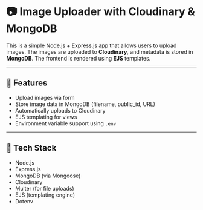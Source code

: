 # 📷 Image Uploader with Cloudinary & MongoDB

This is a simple Node.js + Express.js app that allows users to upload images. The images are uploaded to **Cloudinary**, and metadata is stored in **MongoDB**. The frontend is rendered using **EJS** templates.

---

## 🌟 Features

- Upload images via form
- Store image data in MongoDB (filename, public_id, URL)
- Automatically uploads to Cloudinary
- EJS templating for views
- Environment variable support using `.env`

---

## 🚀 Tech Stack

- Node.js
- Express.js
- MongoDB (via Mongoose)
- Cloudinary
- Multer (for file uploads)
- EJS (templating engine)
- Dotenv




